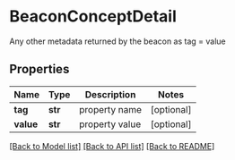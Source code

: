 # BeaconConceptDetail

Any other metadata returned by the beacon as tag = value 
## Properties
Name | Type | Description | Notes
------------ | ------------- | ------------- | -------------
**tag** | **str** | property name  | [optional] 
**value** | **str** | property value  | [optional] 

[[Back to Model list]](../README.md#documentation-for-models) [[Back to API list]](../README.md#documentation-for-api-endpoints) [[Back to README]](../README.md)


